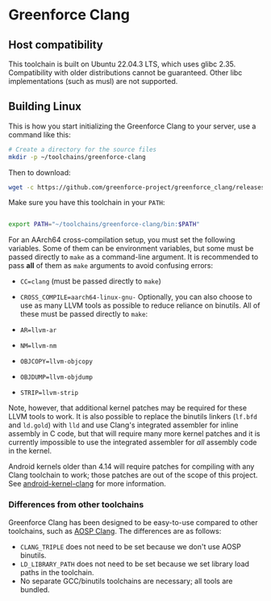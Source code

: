 # Greenforce Clang

## Host compatibility

This toolchain is built on Ubuntu 22.04.3 LTS, which uses glibc 2.35. Compatibility with older distributions cannot be guaranteed. Other libc implementations (such as musl) are not supported.

## Building Linux

This is how you start initializing the Greenforce Clang to your server, use a command like this:

```bash
# Create a directory for the source files
mkdir -p ~/toolchains/greenforce-clang
```

Then to download:

```bash
wget -c https://github.com/greenforce-project/greenforce_clang/releases/download/27032024/greenforce-clang-19.0.0-27032024-0214.tar.zst -O - | tar --use-compress-program=unzstd -xf - -C ~/toolchains/greenforce-clang

```

Make sure you have this toolchain in your `PATH`:

```bash

export PATH="~/toolchains/greenforce-clang/bin:$PATH"

```

For an AArch64 cross-compilation setup, you must set the following variables. Some of them can be environment variables, but some must be passed directly to `make` as a command-line argument. It is recommended to pass **all** of them as `make` arguments to avoid confusing errors:

- `CC=clang` (must be passed directly to `make`)
- `CROSS_COMPILE=aarch64-linux-gnu-`
Optionally, you can also choose to use as many LLVM tools as possible to reduce reliance on binutils. All of these must be passed directly to `make`:

- `AR=llvm-ar`
- `NM=llvm-nm`
- `OBJCOPY=llvm-objcopy`
- `OBJDUMP=llvm-objdump`
- `STRIP=llvm-strip`

Note, however, that additional kernel patches may be required for these LLVM tools to work. It is also possible to replace the binutils linkers (`lf.bfd` and `ld.gold`) with `lld` and use Clang's integrated assembler for inline assembly in C code, but that will require many more kernel patches and it is currently impossible to use the integrated assembler for *all* assembly code in the kernel.

Android kernels older than 4.14 will require patches for compiling with any Clang toolchain to work; those patches are out of the scope of this project. See [android-kernel-clang](https://github.com/nathanchance/android-kernel-clang) for more information.

### Differences from other toolchains

Greenforce Clang has been designed to be easy-to-use compared to other toolchains, such as [AOSP Clang](https://android.googlesource.com/platform/prebuilts/clang/host/linux-x86/). The differences are as follows:

- `CLANG_TRIPLE` does not need to be set because we don't use AOSP binutils.
- `LD_LIBRARY_PATH` does not need to be set because we set library load paths in the toolchain.
- No separate GCC/binutils toolchains are necessary; all tools are bundled.
